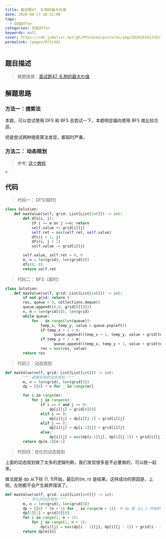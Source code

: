 ```yaml
---
title: 面试题47. 礼物的最大价值
date: 2020-08-17 18:15:00
tags: 
  - 剑指Offer
categories: 剑指Offer
keywords: null
cover: https://cdn.jsdelivr.net/gh/PPsteven/pictures/img/20201014133927.png
permalink: /pages/8f1c49/
---
```


## 题目描述

> 做题链接：[面试题47. 礼物的最大价值](https://leetcode-cn.com/problems/li-wu-de-zui-da-jie-zhi-lcof/)

<!--more-->

## 解题思路

### 方法一：搜索法

本题，可以尝试使用 DFS 和 BFS 去尝试一下，本题明显偏向使用 BFS 做比较合适。

但是尝试两种搜索算法发现，都超时严重。       

### 方法二： 动态规划

> 参考:  [这个教程](https://leetcode-cn.com/problems/li-wu-de-zui-da-jie-zhi-lcof/solution/mian-shi-ti-47-li-wu-de-zui-da-jie-zhi-dong-tai-gu/)

<img src="https://cdn.jsdelivr.net/gh/PPsteven/pictures/img/20200711214955.png" style="zoom: 50%;" />

## 代码

> 代码一： DFS(超时)

```python
class Solution:
    def maxValue(self, grid: List[List[int]]) -> int:
        def dfs(i, j):
            if i >= m or j >=n: return
            self.value += grid[i][j]
            self.ret = max(self.ret, self.value)
            dfs(i + 1, j)
            dfs(i, j + 1)
            self.value -= grid[i][j]

        self.value, self.ret = 0, 0
        m, n = len(grid), len(grid[0])
        dfs(0, 0)
        return self.ret
```

> 代码二： BFS（超时）

```python
class Solution:
    def maxValue(self, grid: List[List[int]]) -> int:
        if not grid: return 0
        res, queue = 0, collections.deque()
        queue.append((0,0, grid[0][0]))
        n, m = len(grid[0]), len(grid)
        while queue:
            for _ in range(len(queue)):
                temp_x, temp_y, value = queue.popleft()
                if temp_x + 1 < n:
                      queue.append((temp_x + 1, temp_y, value + grid[temp_y][temp_x + 1]))
                if temp_y + 1 < m:
                      queue.append((temp_x, temp_y + 1, value + grid[temp_y + 1][temp_x]))
                res = max(res, value)
        return res 
```

> 代码三：动态规划

```python
def maxValue(self, grid: List[List[int]]) -> int:
        """ 直接实现的动态规划 """
        m, n = len(grid), len(grid[0])
        dp = [[0] * n for _ in range(m)]

        for i in range(m):
            for j in range(n):
                if i == 0 and j == 0:
                    dp[i][j] = grid[0][0]
                elif i == 0:
                    dp[i][j] = dp[i][j-1] + grid[i][j]
                elif j == 0:
                    dp[i][j] = dp[i-1][j] + grid[i][j]
                else:
                    dp[i][j] = max(dp[i-1][j], dp[i][j-1]) + grid[i][j]
        return dp[m-1][n-1]
```

> 代码四：优化的动态规划

上面的动态规划做了太多的逻辑判断，我们发现很多是不必要做的，可以统一起来。

做法就是 dp 从下标 (1, 1)开始，最后的(m, n) 是结果。这样成功的原因是，上侧，左侧都不会产生越界错误了。

```python
def maxValue(self, grid: List[List[int]]) -> int:
        """ 优化的动态规划 """
        m, n = len(grid), len(grid[0])
        dp = [[0] * (n + 1) for _ in range(m + 1)]  # dp 是 从1,1 开始的。原因是为了避免复杂的逻辑判断
        dp[1][1] = grid[0][0]
        for i in range(1, m + 1):
            for j in range(1, n + 1):
                dp[i][j] = max(dp[i - 1][j], dp[i][j - 1]) + grid[i - 1][j - 1]
        return dp[m][n]
```

